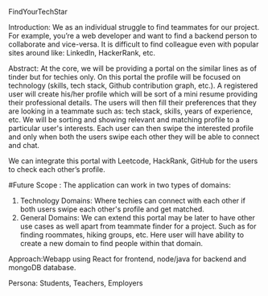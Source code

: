 FindYourTechStar

Introduction: We as an individual struggle to find teammates for our project. For example, you’re a web developer and want to find a backend person to collaborate and vice-versa. It is difficult to find colleague even with popular sites around like: LinkedIn, HackerRank, etc.

Abstract: At the core, we will be providing a portal on the similar lines as of tinder but for techies only. On this portal the profile will be focused on technology (skills, tech stack, Github contribution graph, etc.). A registered user will create his/her profile which will be sort of a mini resume providing their professional details. The users will then fill their preferences that they are looking in a teammate such as: tech stack, skills, years of experience, etc.
We will be sorting and showing relevant and matching profile to a particular user's interests. Each user can then swipe the interested profile and only when both the users swipe each other they will be able to connect and chat.

We can integrate this portal with Leetcode, HackRank, GitHub for the users to check each other’s profile.

#Future Scope :
The application can work in two types of domains:
1. Technology Domains: Where techies can connect with each other if both users swipe each other's profile and get matched.
2. General Domains: We can extend this portal may be later to have other use cases as well apart from teammate finder for a project. Such as for finding roommates, hiking groups, etc. Here user will have ability to create a new domain to find people within that domain.

Approach:Webapp using React for frontend, node/java for backend and mongoDB database.

Persona: Students, Teachers, Employers
